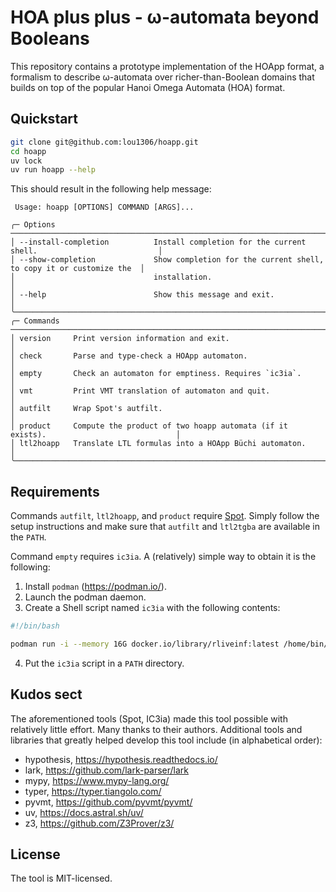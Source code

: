 # HOA plus plus - ω-automata beyond Booleans

This repository contains a prototype implementation of the HOApp format,
a formalism to describe ω-automata over richer-than-Boolean domains that
builds on top of the popular Hanoi Omega Automata (HOA) format.

## Quickstart

```bash
git clone git@github.com:lou1306/hoapp.git
cd hoapp
uv lock
uv run hoapp --help
```

This should result in the following help message:

```
 Usage: hoapp [OPTIONS] COMMAND [ARGS]...

╭─ Options ─────────────────────────────────────────────────────────────────────────────────────────╮
│ --install-completion          Install completion for the current shell.                           │
│ --show-completion             Show completion for the current shell, to copy it or customize the  │
│                               installation.                                                       │
│ --help                        Show this message and exit.                                         │
╰───────────────────────────────────────────────────────────────────────────────────────────────────╯
╭─ Commands ────────────────────────────────────────────────────────────────────────────────────────╮
│ version     Print version information and exit.                                                   │
│ check       Parse and type-check a HOApp automaton.                                               │
│ empty       Check an automaton for emptiness. Requires `ic3ia`.                                   │
│ vmt         Print VMT translation of automaton and quit.                                          │
│ autfilt     Wrap Spot's autfilt.                                                                  │
│ product     Compute the product of two hoapp automata (if it exists).                             │
│ ltl2hoapp   Translate LTL formulas into a HOApp Büchi automaton.                                  │
╰───────────────────────────────────────────────────────────────────────────────────────────────────╯
```

## Requirements

Commands `autfilt`, `ltl2hoapp`, and `product` require [Spot](https://spot.lre.epita.fr/). Simply
follow the setup instructions and make sure that `autfilt` and `ltl2tgba` are available in the `PATH`.

Command `empty` requires `ic3ia`. A (relatively) simple way to obtain it is the following:

1. Install `podman` (https://podman.io/).
2. Launch the podman daemon.
3. Create a Shell script named `ic3ia` with the following contents:

```bash
#!/bin/bash

podman run -i --memory 16G docker.io/library/rliveinf:latest /home/bin/ic3ia $@
```

4. Put the `ic3ia` script in a `PATH` directory.

## Kudos sect

The aforementioned tools (Spot, IC3ia) made this tool possible with relatively little effort.
Many thanks to their authors.
Additional tools and libraries that greatly helped develop this tool include (in alphabetical order):

* hypothesis, https://hypothesis.readthedocs.io/
* lark, https://github.com/lark-parser/lark
* mypy, https://www.mypy-lang.org/
* typer, https://typer.tiangolo.com/
* pyvmt, https://github.com/pyvmt/pyvmt/
* uv, https://docs.astral.sh/uv/
* z3, https://github.com/Z3Prover/z3/

## License

The tool is MIT-licensed.

